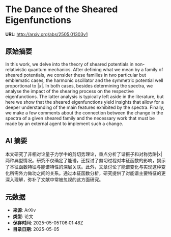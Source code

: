 # The Dance of the Sheared Eigenfunctions

**URL**: http://arxiv.org/abs/2505.01303v1

## 原始摘要

In this work, we delve into the theory of sheared potentials in
non-relativistic quantum mechanics. After defining what we mean by a family of
sheared potentials, we consider these families in two particular but emblematic
cases, the harmonic oscillator and the symmetric potential well proportional to
$|x|$. In both cases, besides determining the spectra, we analyse the impact of
the shearing process on the respective eigenfunctions. The latter analysis is
typically left aside in the literature, but here we show that the sheared
eigenfunctions yield insights that allow for a deeper understanding of the main
features exhibited by the spectra. Finally, we make a few comments about the
connection between the change in the spectra of a given sheared family and the
necessary work that must be made by an external agent to implement such a
change.


## AI 摘要

本文研究了非相对论量子力学中的剪切势理论，重点分析了谐振子和对称势阱|x|两种典型情况。研究不仅确定了能谱，还探讨了剪切过程对本征函数的影响，揭示了本征函数特征与能谱特性的深层关联。此外，文章讨论了能谱变化与实现这种变化所需外力做功之间的关系。通过本征函数分析，研究提供了对能谱主要特征的更深入理解，弥补了文献中常被忽视的这方面研究。

## 元数据

- **来源**: ArXiv
- **类型**: 论文
- **保存时间**: 2025-05-05T06:01:48Z
- **目录日期**: 2025-05-05
